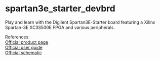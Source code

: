 # spartan3e_starter_devbrd
Play and learn with the Digilent Spartan3E-Starter board featuring a Xilinx Spartan-3E XC3S500E FPGA and various peripherals.

References:  
[Official product page](https://www.xilinx.com/products/boards-and-kits/1-elhacw.html)  
[Official user guide](https://www.xilinx.com/support/documentation/boards_and_kits/ug230.pdf)  
[Official schematic](https://reference.digilentinc.com/_media/s3e:spartan-3e_sch.pdf)  

